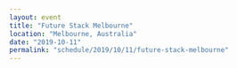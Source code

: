 ```yaml
---
layout: event
title: "Future Stack Melbourne"
location: "Melbourne, Australia"
date: "2019-10-11"
permalink: "schedule/2019/10/11/future-stack-melbourne"
---
```

